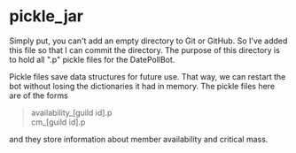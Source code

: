 # pickle_jar

Simply put, you can't add an empty directory to Git or GitHub. 
So I've added this file so that I can commit the directory.
The purpose of this directory is to hold all ".p" pickle files 
for the DatePollBot.

Pickle files save data structures for future use. That way, 
we can restart the bot without losing the dictionaries it 
had in memory.
The pickle files here are of the forms
>availability_[guild id].p <br>
> cm_[guild id].p

and they store information about member availability and critical mass.